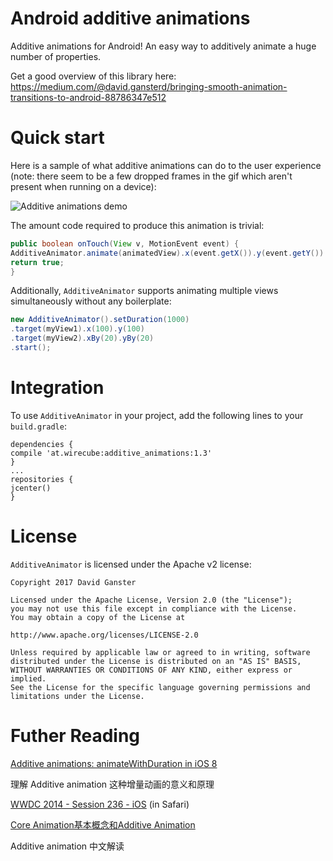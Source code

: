 # Android additive animations

Additive animations for Android!
An easy way to additively animate a huge number of properties. 

Get a good overview of this library here: https://medium.com/@david.gansterd/bringing-smooth-animation-transitions-to-android-88786347e512


# Quick start
Here is a sample of what additive animations can do to the user experience (note: there seem to be a few dropped frames in the gif which aren't present when running on a device):


![Additive animations demo](https://github.com/davidganster/android_additive_animations/blob/master/gif/single_view.gif?raw=true)


The amount code required to produce this animation is trivial:

```java
public boolean onTouch(View v, MotionEvent event) {
AdditiveAnimator.animate(animatedView).x(event.getX()).y(event.getY()).setDuration(1000).start();
return true;
}
```

Additionally, `AdditiveAnimator` supports animating multiple views simultaneously without any boilerplate:

```java
new AdditiveAnimator().setDuration(1000)
.target(myView1).x(100).y(100)
.target(myView2).xBy(20).yBy(20)
.start();
```
# Integration
To use `AdditiveAnimator` in your project, add the following lines to your `build.gradle`:
```
dependencies {
compile 'at.wirecube:additive_animations:1.3'
}
...
repositories {
jcenter()
}
```

# License
`AdditiveAnimator` is licensed under the Apache v2 license:

```
Copyright 2017 David Ganster

Licensed under the Apache License, Version 2.0 (the "License");
you may not use this file except in compliance with the License.
You may obtain a copy of the License at

http://www.apache.org/licenses/LICENSE-2.0

Unless required by applicable law or agreed to in writing, software
distributed under the License is distributed on an "AS IS" BASIS,
WITHOUT WARRANTIES OR CONDITIONS OF ANY KIND, either express or implied.
See the License for the specific language governing permissions and
limitations under the License.
```
# Futher Reading

[Additive animations: animateWithDuration in iOS 8](http://iosoteric.com/additive-animations-animatewithduration-in-ios-8/)

理解 Additive animation 这种增量动画的意义和原理

[WWDC 2014 - Session 236	- iOS](https://developer.apple.com/videos/play/wwdc2014/236/) (in Safari)

[Core Animation基本概念和Additive Animation](http://studentdeng.github.io/blog/2014/06/24/core-animation/)

Additive animation 中文解读
